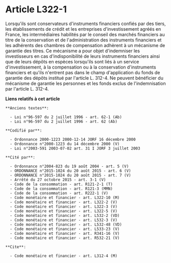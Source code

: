 # Article L322-1

Lorsqu'ils sont conservateurs d'instruments financiers confiés par des tiers, les établissements de crédit et les entreprises
d'investissement agréés en France, les intermédiaires habilités par le conseil des marchés financiers au titre de la
conservation et de l'administration des instruments financiers et les adhérents des chambres de compensation adhèrent à un
mécanisme de garantie des titres. Ce mécanisme a pour objet d'indemniser les investisseurs en cas d'indisponibilité de leurs
instruments financiers ainsi que de leurs dépôts en espèces lorsqu'ils sont liés à un service d'investissement, à la
compensation ou à la conservation d'instruments financiers et qu'ils n'entrent pas dans le champ d'application du fonds de
garantie des dépôts institué par l'article L. 312-4. Ne peuvent bénéficier du mécanisme de garantie les personnes et les
fonds exclus de l'indemnisation par l'article L. 312-4.

**Liens relatifs à cet article**

	**Anciens textes**:

	  - Loi n°96-597 du 2 juillet 1996 - art. 62-1 (Ab)
	  - Loi n°96-597 du 2 juillet 1996 - art. 62 (Ab)

	**Codifié par**:

	  - Ordonnance 2000-1223 2000-12-14 JORF 16 décembre 2000
	  - Ordonnance n°2000-1223 du 14 décembre 2000 (V)
	  - Loi n°2003-591 2003-07-02 art. 31 I JORF 3 juillet 2003

	**Cité par**:

	  - Ordonnance n°2004-823 du 19 août 2004 - art. 5 (V)
	  - ORDONNANCE n°2015-1024 du 20 août 2015 - art. 6 (V)
	  - ORDONNANCE n°2015-1024 du 20 août 2015 - art. 7 (V)
	  - Arrêté du 27 octobre 2015 - art. 3-1 (V)
	  - Code de la consommation - art. R121-2-1 (T)
	  - Code de la consommation - art. R121-3 (MMN)
	  - Code de la consommation - art. R222-1 (V)
	  - Code monétaire et financier - art. L322-10 (M)
	  - Code monétaire et financier - art. L322-2 (V)
	  - Code monétaire et financier - art. L322-3 (V)
	  - Code monétaire et financier - art. L322-5 (V)
	  - Code monétaire et financier - art. L532-2 (VD)
	  - Code monétaire et financier - art. L532-3 (V)
	  - Code monétaire et financier - art. L532-48 (VD)
	  - Code monétaire et financier - art. L533-23 (V)
	  - Code monétaire et financier - art. R341-16 (V)
	  - Code monétaire et financier - art. R532-21 (V)

	**Cite**:

	  - Code monétaire et financier - art. L312-4 (M)
